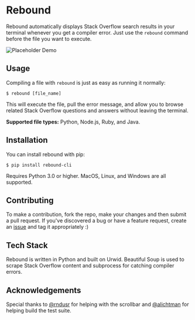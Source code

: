 # Rebound

Rebound automatically displays Stack Overflow search results in your terminal whenever you get a compiler error. Just use the `rebound` command before the file you want to execute.

![Placeholder Demo](demo.gif)

## Usage

Compiling a file with `rebound` is just as easy as running it normally:

`$ rebound [file_name]`

This will execute the file, pull the error message, and allow you to browse related Stack Overflow questions and answers without leaving the terminal. <!--Here's an example:-->

__Supported file types:__ Python, Node.js, Ruby, and Java.

## Installation

You can install rebound with pip:

`$ pip install rebound-cli`

Requires Python 3.0 or higher. MacOS, Linux, and Windows are all supported.

## Contributing

To make a contribution, fork the repo, make your changes and then submit a pull request. If you've discovered a bug or have a feature request, create an [issue](https://github.com/shobrook/rebound/issues/new) and tag it appropriately :)

## Tech Stack

Rebound is written in Python and built on Urwid. Beautiful Soup is used to scrape Stack Overflow content and subprocess for catching compiler errors.

## Acknowledgements

Special thanks to [@rndusr](https://github.com/rndusr) for helping with the scrollbar and [@alichtman](https://github.com/alichtman) for helping build the test suite.
